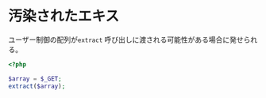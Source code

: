 # 汚染されたエキス

ユーザー制御の配列が`extract` 呼び出しに渡される可能性がある場合に発せられる。

```php
<?php

$array = $_GET;
extract($array);
```
